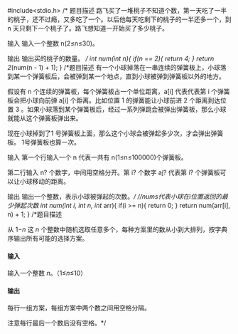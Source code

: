 #include<stdio.h>
/*
题目描述
路飞买了一堆桃子不知道个数，第一天吃了一半的桃子，还不过瘾，又多吃了一个。以后他每天吃剩下的桃子的一半还多一个，到 n 天只剩下一个桃子了。路飞想知道一开始买了多少桃子。

输入
输入一个整数 n(2≤n≤30)。

输出
输出买的桃子的数量。
*/
int num(int n){
	if(n == 2){
		return 4;
	}
	return 2*(num(n - 1) + 1);
}
/*题目描述
有一个小球掉落在一串连续的弹簧板上，小球落到某一个弹簧板后，会被弹到某一个地点，直到小球被弹到弹簧板以外的地方。

假设有 n 个连续的弹簧板，每个弹簧板占一个单位距离，a[i] 代表代表第 i 个弹簧板会把小球向前弹 a[i] 个距离。比如位置 1 的弹簧能让小球前进 2 个距离到达位置 3 。如果小球落到某个弹簧板后，经过一系列弹跳会被弹出弹簧板，那么小球就能从这个弹簧板弹出来。

现在小球掉到了1 号弹簧板上面，那么这个小球会被弹起多少次，才会弹出弹簧板。 1号弹簧板也算一次。

输入
第一个行输入一个 n 代表一共有 n(1≤n≤100000)个弹簧板。

第二行输入 n? 个数字，中间用空格分开。第 i? 个数字 a[i](0<a[i]≤30)? 代表第 i? 个弹簧板可以让小球移动的距离。

输出
输出一个整数，表示小球被弹起的次数。*/
//nums代表小球在i位置返回的最少弹起次数
int num(int i, int n, int* arr){
	if(i >= n){
		return 0;
	}
	return num(arr[i], n) + 1;
}
/*题目描述

 从 1−*n* 这 *n* 个整数中随机选取任意多个，每种方案里的数从小到大排列，按字典序输出所有可能的选择方案。

#### 输入

 输入一个整数 *n*。（1≤*n*≤10）

#### 输出

 每行一组方案，每组方案中两个数之间用空格分隔。

 注意每行最后一个数后没有空格。*/

